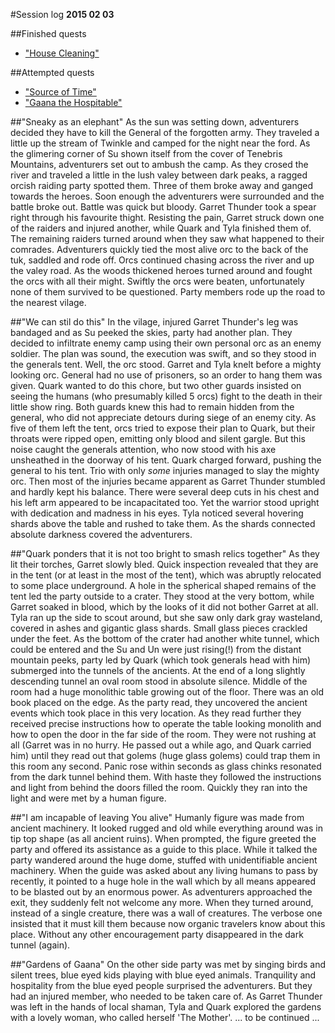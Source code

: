#Session log
__2015 02 03__

##Finished quests
  * ["House Cleaning"](./02_House_Cleaning.md)

##Attempted quests
  * ["Source of Time"](./03_Source_of_Time.md)
  * ["Gaana the Hospitable"](./05_Gaana_the_Hospitable.md)

##"Sneaky as an elephant"
  As the sun was setting down, adventurers decided they have to kill the
  General of the forgotten army. They traveled a little up the stream of
  Twinkle and camped for the night near the ford. As the glimering corner
  of Su shown itself from the cover of Tenebris Mountains, adventurers set out
  to ambush the camp. As they crosed the river and traveled a little in the
  lush valey between dark peaks, a ragged orcish raiding party spotted them.
  Three of them broke away and ganged towards the heroes. Soon enough the
  adventurers were surrounded and the battle broke out. Battle was quick
  but bloody. Garret Thunder took a spear right through his favourite thight.
  Resisting the pain, Garret struck down one of the raiders and injured
  another, while Quark and Tyla finished them of. The remaining raiders turned
  around when they saw what happened to their comrades. Adventurers quickly
  tied the most alive orc to the back of the tuk, saddled and rode off.
  Orcs continued chasing across the river and up the valey road. As the woods
  thickened heroes turned around and fought the orcs with all their might.
  Swiftly the orcs were beaten, unfortunately none of them survived to be
  questioned. Party members rode up the road to the nearest vilage.

##"We can stil do this"
  In the vilage, injured Garret Thunder's leg was bandaged and as Su peeked
  the skies, party had another plan. They decided to infiltrate enemy camp
  using their own personal orc as an enemy soldier. The plan was sound, the
  execution was swift, and so they stood in the generals tent. Well, the orc
  stood. Garret and Tyla knelt before a mighty looking orc. General had no
  use of prisoners, so an order to hang them was given. Quark wanted to do this
  chore, but two other guards insisted on seeing the humans (who presumably
  killed 5 orcs) fight to the death in their little show ring. Both guards knew
  this had to remain hidden from the general, who did not appreciate detours
  during siege of an enemy city. As five of them left the tent, orcs tried to
  expose their plan to Quark, but their throats were ripped open, emitting only
  blood and silent gargle. But this noise caught the generals attention, who
  now stood with his axe unsheathed in the doorway of his tent. Quark charged
  forward, pushing the general to his tent. Trio with only _some_ injuries
  managed to slay the mighty orc. Then most of the injuries became apparent as
  Garret Thunder stumbled and hardly kept his balance. There were several
  deep cuts in his chest and his left arm appeared to be incapacitated too.
  Yet the warrior stood upright with dedication and madness in his eyes.
  Tyla noticed several hovering shards above the table and rushed to take
  them. As the shards connected absolute darkness covered the adventurers.

##"Quark ponders that it is not too bright to smash relics together"
  As they lit their torches, Garret slowly bled. Quick inspection revealed
  that they are in the tent (or at least in the most of the tent), which was
  abruptly relocated to some place underground. A hole in the spherical shaped
  remains of the tent led the party outside to a crater. They stood at the
  very bottom, while Garret soaked in blood, which by the looks of it did not
  bother Garret at all. Tyla ran up the side to scout around, but she saw only
  dark gray wasteland, covered in ashes and gigantic glass shards. Small glass
  pieces crackled under the feet. As the bottom of the crater had another white
  tunnel, which could be entered and the Su and Un were just rising(!) from the
  distant mountain peeks, party led by Quark (which took generals head with him)
  submerged into the tunnels of the ancients. At the end of a long slightly
  descending tunnel an oval room stood in absolute silence. Middle of the room
  had a huge monolithic table growing out of the floor. There was an old book
  placed on the edge. As the party read, they uncovered the ancient events
  which took place in this very location. As they read further they received
  precise instructions how to operate the table looking monolith and how to open
  the door in the far side of the room. They were not rushing at all (Garret
  was in no hurry. He passed out a while ago, and Quark carried him) until they
  read out that golems (huge glass golems) could trap them in this room any
  second. Panic rose within seconds as glass chinks resonated from the dark
  tunnel behind them. With haste they followed the instructions and light from
  behind the doors filled the room. Quickly they ran into the light and were
  met by a human figure.

##"I am incapable of leaving You alive"
  Humanly figure was made from ancient machinery. It looked rugged and old
  while everything around was in tip top shape (as all ancient ruins). When
  prompted, the figure greeted the party and offered its assistance as a guide
  to this place. While it talked the party wandered around the huge dome,
  stuffed with unidentifiable ancient machinery. When the guide was asked about
  any living humans to pass by recently, it pointed to a huge hole in the wall
  which by all means appeared to be blasted out by an enormous power. As
  adventurers approached the exit, they suddenly felt not welcome any more.
  When they turned around, instead of a single creature, there was a wall
  of creatures. The verbose one insisted that it must kill them because now
  organic travelers know about this place. Without any other encouragement
  party disappeared in the dark tunnel (again).

##"Gardens of Gaana"
  On the other side party was met by singing birds and silent trees, blue
  eyed kids playing with blue eyed animals. Tranquility and hospitality
  from the blue eyed people surprised the adventurers. But they had an injured
  member, who needed to be taken care of. As Garret Thunder was left in the
  hands of local shaman, Tyla and Quark explored the gardens with a lovely
  woman, who called herself 'The Mother'.
  ... to be continued ...

